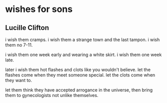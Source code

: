 # wishes for sons
## Lucille Clifton
i wish them cramps.
i wish them a strange town
and the last tampon.
i wish them no 7-11.

i wish them one week early
and wearing a white skirt.
i wish them one week late.

later i wish them hot flashes
and clots like you
wouldn't believe. let the
flashes come when they
meet someone special.
let the clots come
when they want to.

let them think they have accepted
arrogance in the universe,
then bring them to gynecologists
not unlike themselves.